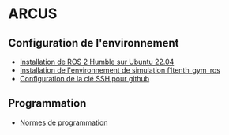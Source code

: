 # ARCUS

## Configuration de l'environnement
- [Installation de ROS 2 Humble sur Ubuntu 22.04](https://docs.ros.org/en/humble/Installation/Ubuntu-Install-Debs.html)
- [Installation de l'environnement de simulation f1tenth_gym_ros](https://github.com/f1tenth/f1tenth_gym_ros)
- [Configuration de la clé SSH pour github](https://docs.github.com/fr/authentication/connecting-to-github-with-ssh/generating-a-new-ssh-key-and-adding-it-to-the-ssh-agent)

## Programmation
- [Normes de programmation](normes-programmation.md)
